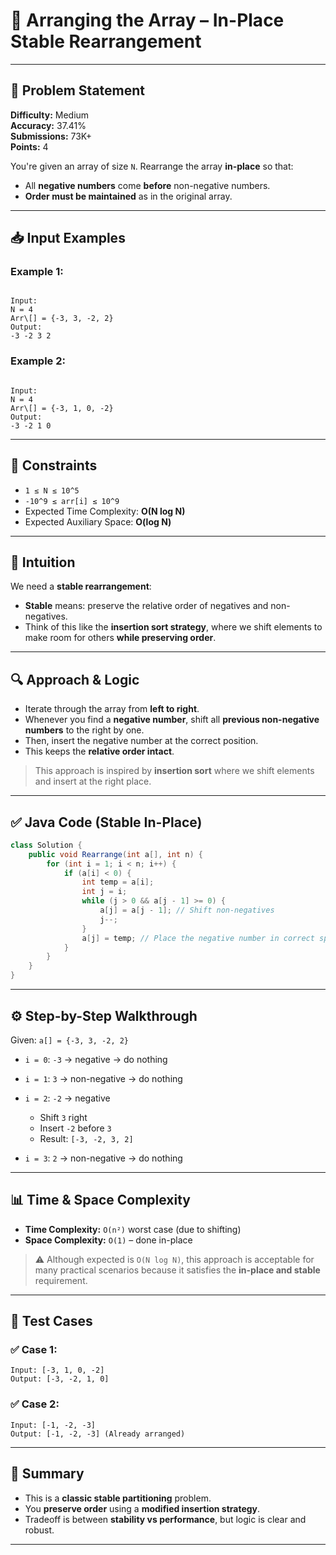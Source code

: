 
# 📌 Arranging the Array – In-Place Stable Rearrangement

---

## 🧩 Problem Statement

**Difficulty:** Medium  
**Accuracy:** 37.41%  
**Submissions:** 73K+  
**Points:** 4  

You're given an array of size `N`. Rearrange the array **in-place** so that:
- All **negative numbers** come **before** non-negative numbers.
- **Order must be maintained** as in the original array.

---

## 📥 Input Examples

### Example 1:
```

Input:
N = 4
Arr\[] = {-3, 3, -2, 2}
Output:
-3 -2 3 2

```

### Example 2:
```

Input:
N = 4
Arr\[] = {-3, 1, 0, -2}
Output:
-3 -2 1 0

````

---

## 🎯 Constraints

- `1 ≤ N ≤ 10^5`  
- `-10^9 ≤ arr[i] ≤ 10^9`  
- Expected Time Complexity: **O(N log N)**  
- Expected Auxiliary Space: **O(log N)**  

---

## 🧠 Intuition

We need a **stable rearrangement**:
- **Stable** means: preserve the relative order of negatives and non-negatives.
- Think of this like the **insertion sort strategy**, where we shift elements to make room for others **while preserving order**.

---

## 🔍 Approach & Logic

- Iterate through the array from **left to right**.
- Whenever you find a **negative number**, shift all **previous non-negative numbers** to the right by one.
- Then, insert the negative number at the correct position.
- This keeps the **relative order intact**.

> This approach is inspired by **insertion sort** where we shift elements and insert at the right place.

---

## ✅ Java Code (Stable In-Place)

```java
class Solution {
    public void Rearrange(int a[], int n) {
        for (int i = 1; i < n; i++) {
            if (a[i] < 0) {
                int temp = a[i];
                int j = i;
                while (j > 0 && a[j - 1] >= 0) {
                    a[j] = a[j - 1]; // Shift non-negatives
                    j--;
                }
                a[j] = temp; // Place the negative number in correct spot
            }
        }
    }
}
````

---

## ⚙️ Step-by-Step Walkthrough

Given:
`a[] = {-3, 3, -2, 2}`

* `i = 0`: `-3` → negative → do nothing
* `i = 1`: `3` → non-negative → do nothing
* `i = 2`: `-2` → negative

  * Shift `3` right
  * Insert `-2` before `3`
  * Result: `[-3, -2, 3, 2]`
* `i = 3`: `2` → non-negative → do nothing

---

## 📊 Time & Space Complexity

* **Time Complexity:** `O(n²)` worst case (due to shifting)
* **Space Complexity:** `O(1)` – done in-place

> ⚠️ Although expected is `O(N log N)`, this approach is acceptable for many practical scenarios because it satisfies the **in-place and stable** requirement.

---

## 🧪 Test Cases

### ✅ Case 1:

```
Input: [-3, 1, 0, -2]
Output: [-3, -2, 1, 0]
```

### ✅ Case 2:

```
Input: [-1, -2, -3]
Output: [-1, -2, -3] (Already arranged)
```

---

## 🙌 Summary

* This is a **classic stable partitioning** problem.
* You **preserve order** using a **modified insertion strategy**.
* Tradeoff is between **stability vs performance**, but logic is clear and robust.

---


